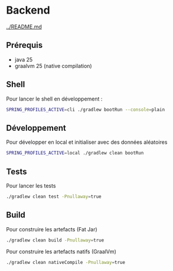 # Backend

[../README.md](../README.md)

## Prérequis

- java 25
- graalvm 25 (native compilation)

## Shell

Pour lancer le shell en développement :

```bash
SPRING_PROFILES_ACTIVE=cli ./gradlew bootRun --console=plain
```

## Développement

Pour développer en local et initialiser avec des données aléatoires

```bash
SPRING_PROFILES_ACTIVE=local ./gradlew clean bootRun
```

## Tests

Pour lancer les tests

```bash
./gradlew clean test -Pnullaway=true
```

## Build

Pour construire les artefacts (Fat Jar)

```bash
./gradlew clean build -Pnullaway=true
```

Pour construire les artefacts natifs (GraalVm)

```bash
./gradlew clean nativeCompile -Pnullaway=true
```
